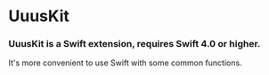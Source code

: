 # UuusKit
### UuusKit is a Swift extension, requires Swift 4.0 or higher.
It's more convenient to use Swift with some common functions.
